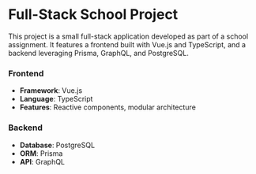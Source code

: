 # Full-Stack School Project

This project is a small full-stack application developed as part of a school assignment. It features a frontend built with Vue.js and TypeScript, and a backend leveraging Prisma, GraphQL, and PostgreSQL.

### Frontend

- **Framework**: Vue.js
- **Language**: TypeScript
- **Features**: Reactive components, modular architecture

### Backend

- **Database**: PostgreSQL
- **ORM**: Prisma
- **API**: GraphQL
